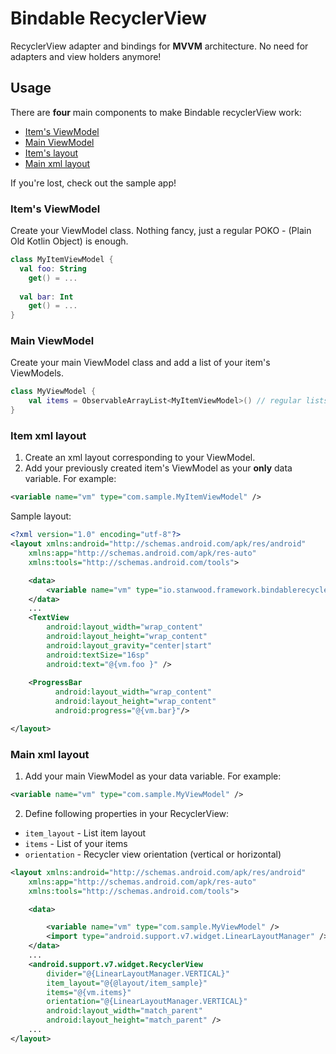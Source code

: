 # Bindable RecyclerView

RecyclerView adapter and bindings for **MVVM** architecture. No need for adapters and view holders anymore!

## Usage

There are **four** main components to make Bindable recyclerView work: 
* [Item's ViewModel](#items-viewmodel)
* [Main ViewModel](#main-viewmodel)
* [Item's layout](#items-layout)
* [Main xml layout](#main-xml-layout)

If you're lost, check out the sample app!

### Item's ViewModel

Create your ViewModel class. Nothing fancy, just a regular POKO - (Plain Old Kotlin Object) is enough.

```kotlin
class MyItemViewModel {
  val foo: String
    get() = ...
    
  val bar: Int
    get() = ...
}
```

### Main ViewModel

Create your main ViewModel class and add a list of your item's ViewModels.

```kotlin
class MyViewModel {
    val items = ObservableArrayList<MyItemViewModel>() // regular lists work too
}
```

### Item xml layout

1. Create an xml layout corresponding to your ViewModel.
2. Add your previously created item's ViewModel as your **only** data variable. For example:

```xml
<variable name="vm" type="com.sample.MyItemViewModel" />
```

Sample layout:

```xml
<?xml version="1.0" encoding="utf-8"?>
<layout xmlns:android="http://schemas.android.com/apk/res/android"
    xmlns:app="http://schemas.android.com/apk/res-auto"
    xmlns:tools="http://schemas.android.com/tools">

    <data>
        <variable name="vm" type="io.stanwood.framework.bindablerecyclerview.sample.ItemViewModel" />
    </data>
    ...
    <TextView
        android:layout_width="wrap_content"
        android:layout_height="wrap_content"
        android:layout_gravity="center|start"
        android:textSize="16sp"
        android:text="@{vm.foo }" />
        
    <ProgressBar
          android:layout_width="wrap_content"
          android:layout_height="wrap_content"
          android:progress="@{vm.bar}"/>

</layout>
```

### Main xml layout

1. Add your main ViewModel as your data variable. For example:
```xml
<variable name="vm" type="com.sample.MyViewModel" />
```

2. Define following properties in your RecyclerView:

* `item_layout` - List item layout
* `items` - List of your items
* `orientation` - Recycler view orientation (vertical or horizontal)

```xml
<layout xmlns:android="http://schemas.android.com/apk/res/android"
    xmlns:app="http://schemas.android.com/apk/res-auto"
    xmlns:tools="http://schemas.android.com/tools">

    <data>

        <variable name="vm" type="com.sample.MyViewModel" />
        <import type="android.support.v7.widget.LinearLayoutManager" />
    </data>
    ...
    <android.support.v7.widget.RecyclerView
        divider="@{LinearLayoutManager.VERTICAL}"
        item_layout="@{@layout/item_sample}"
        items="@{vm.items}"
        orientation="@{LinearLayoutManager.VERTICAL}"
        android:layout_width="match_parent"
        android:layout_height="match_parent" />
    ...
</layout>
```
